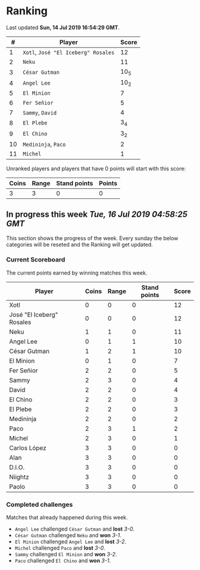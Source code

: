 # Ranking

Last updated **Sun, 14 Jul 2019 16:54:29 GMT**.

|#|Player|Score|
|-|------|-----|
|1|`Xotl`, `José "El Iceberg" Rosales`|12|
|2|`Neku`|11|
|3|`César Gutman`|10<sub>5</sub>|
|4|`Angel Lee`|10<sub>2</sub>|
|5|`El Minion`|7|
|6|`Fer Señior`|5|
|7|`Sammy`, `David`|4|
|8|`El Plebe`|3<sub>4</sub>|
|9|`El Chino`|3<sub>2</sub>|
|10|`Medininja`, `Paco`|2|
|11|`Michel`|1|

Unranked players and players that have 0 points will start with this score:

|Coins|Range|Stand points|Points|
|-----|-----|------------|------|
|3|3|0|0|

## In progress this week *Tue, 16 Jul 2019 04:58:25 GMT*
This section shows the progress of the week. Every sunday the below categories will be reseted and the Ranking will get updated.

### Current Scoreboard
The current points earned by winning matches this week.

|Player|Coins|Range|Stand points|Score|
|------|-----|-----|------------|-----|
|Xotl|0|0|0|12|
|José "El Iceberg" Rosales|0|0|0|12|
|Neku|1|1|0|11|
|Angel Lee|0|1|1|10|
|César Gutman|1|2|1|10|
|El Minion|0|1|0|7|
|Fer Señior|2|2|0|5|
|Sammy|2|3|0|4|
|David|2|2|0|4|
|El Chino|2|2|0|3|
|El Plebe|2|2|0|3|
|Medininja|2|2|0|2|
|Paco|2|3|1|2|
|Michel|2|3|0|1|
|Carlos López|3|3|0|0|
|Alan|3|3|0|0|
|D.I.O.|3|3|0|0|
|Niightz|3|3|0|0|
|Paolo|3|3|0|0|

### Completed challenges
Matches that already happened during this week.

* `Angel Lee` challenged `César Gutman` and **lost** *3-0*.
* `César Gutman` challenged `Neku` and **won** *3-1*.
* `El Minion` challenged `Angel Lee` and **lost** *3-2*.
* `Michel` challenged `Paco` and **lost** *3-0*.
* `Sammy` challenged `El Minion` and **won** *3-2*.
* `Paco` challenged `El Chino` and **won** *3-1*.
